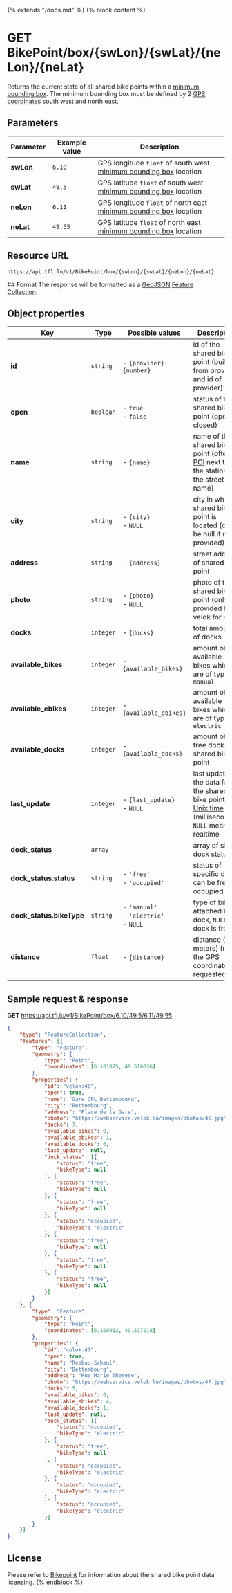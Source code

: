 {% extends "/docs.md" %}
{% block content %}
# GET BikePoint/box/{swLon}/{swLat}/{neLon}/{neLat}
Returns the current state of all shared bike points within a [minimum bounding box](https://en.wikipedia.org/wiki/Minimum_bounding_box). The minimum bounding box must be defined by 2 [GPS coordinates](https://en.wikipedia.org/wiki/Global_Positioning_System) south west and north east.

## Parameters
| Parameter         | Example value                   | Description |
| ----------------- | ------------------------------- | ----------- |
| **swLon** | `6.10` | GPS longitude `float` of south west [minimum bounding box](https://en.wikipedia.org/wiki/Minimum_bounding_box) location |
| **swLat** | `49.5` | GPS latitude `float` of south west [minimum bounding box](https://en.wikipedia.org/wiki/Minimum_bounding_box) location |
| **neLon** | `6.11` | GPS longitude `float` of north east [minimum bounding box](https://en.wikipedia.org/wiki/Minimum_bounding_box) location |
| **neLat** | `49.55` | GPS latitude `float` of north east [minimum bounding box](https://en.wikipedia.org/wiki/Minimum_bounding_box) location |

## Resource URL
    https://api.tfl.lu/v1/BikePoint/box/{swLon}/{swLat}/{neLon}/{neLat}

## Format
The response will be formatted as a [GeoJSON](https://en.wikipedia.org/wiki/GeoJSON) [Feature Collection](http://geojson.org/geojson-spec.html#feature-collection-objects).

## Object properties
| Key                       | Type          | Possible values                                | Description |
| -------------             | ------------- | ---------------------------------------------- | --- |
| **id**                    | `string`      | <nobr>- `{provider}:{number}`</nobr>           | id of the shared bike point (built from provider and id of provider) |
| **open**                  | `boolean`     | - `true`<br />- `false`                        | status of the shared bike point (open or closed) |
| **name**                  | `string`      | - `{name}`                                     | name of the shared bike point (often a [POI](https://en.wikipedia.org/wiki/Point_of_interest) next to the station or the street name) |
| **city**                  | `string`      | - `{city}`<br />- `NULL`                       | city in which shared bike point is located (can be null if not provided) |
| **address**               | `string`      | - `{address}`                                  | street address of shared bike point |
| **photo**                 | `string`      | - `{photo}`<br />- `NULL`                      | photo of the shared bike point (only provided by velok for now) |
| **docks**                 | `integer`     | - `{docks}`                                    | total amount of docks |
| **available_bikes**       | `integer`     | - `{available_bikes}`                          | amount of available bikes which are of type `manual` |
| **available_ebikes**      | `integer`     | - `{available_ebikes}`                         | amount of available bikes which are of type `electric` |
| **available_docks**       | `integer`     | - `{available_docks}`                          | amount of free docks at shared bike point |
| **last_update**           | `integer`     | - `{last_update}`<br />- `NULL`                | last update of the data from the shared bike point in [Unix time](https://en.wikipedia.org/wiki/Unix_time) (milliseconds), `NULL` means realtime |
| **dock_status**           | `array`       |                                                | array of single dock statuses |
| **dock_status.status**    | `string`      | - `'free'`<br />- `'occupied'`                 | status of specific dock, can be free or occupied |
| **dock_status.bikeType**  | `string`      | - `'manual'`<br />- `'electric'`<br />- `NULL` | type of bike attached to dock, `NULL` if dock is free |
| **distance**              | `float`       | - `{distance}`                                 | distance (in meters) from the GPS coordinate requested |

## Sample request & response
**GET** https://api.tfl.lu/v1/BikePoint/box/6.10/49.5/6.11/49.55
```json
{
	"type": "FeatureCollection",
	"features": [{
		"type": "Feature",
		"geometry": {
			"type": "Point",
			"coordinates": [6.101875, 49.516036]
		},
		"properties": {
			"id": "velok:46",
			"open": true,
			"name": "Gare CFL Bettembourg",
			"city": "Bettembourg",
			"address": "Place de la Gare",
			"photo": "https://webservice.velok.lu/images/photos/46.jpg",
			"docks": 7,
			"available_bikes": 0,
			"available_ebikes": 1,
			"available_docks": 6,
			"last_update": null,
			"dock_status": [{
				"status": "free",
				"bikeType": null
			}, {
				"status": "free",
				"bikeType": null
			}, {
				"status": "free",
				"bikeType": null
			}, {
				"status": "occupied",
				"bikeType": "electric"
			}, {
				"status": "free",
				"bikeType": null
			}, {
				"status": "free",
				"bikeType": null
			}, {
				"status": "free",
				"bikeType": null
			}]
		}
	}, {
		"type": "Feature",
		"geometry": {
			"type": "Point",
			"coordinates": [6.108912, 49.517218]
		},
		"properties": {
			"id": "velok:47",
			"open": true,
			"name": "Reebou-Schoul",
			"city": "Bettembourg",
			"address": "Rue Marie Therèse",
			"photo": "https://webservice.velok.lu/images/photos/47.jpg",
			"docks": 5,
			"available_bikes": 0,
			"available_ebikes": 4,
			"available_docks": 1,
			"last_update": null,
			"dock_status": [{
				"status": "occupied",
				"bikeType": "electric"
			}, {
				"status": "free",
				"bikeType": null
			}, {
				"status": "occupied",
				"bikeType": "electric"
			}, {
				"status": "occupied",
				"bikeType": "electric"
			}, {
				"status": "occupied",
				"bikeType": "electric"
			}]
		}
	}]
}
```

## License
Please refer to [Bikepoint](/RESTAPIs/BikePoint.md#license) for information about the shared bike point data licensing.
{% endblock %}
